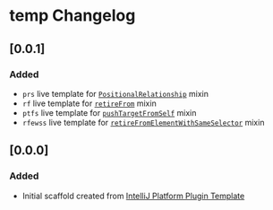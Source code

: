 <!-- Keep a Changelog guide -> https://keepachangelog.com -->

# temp Changelog

## [0.0.1]
### Added

- `prs` live template for [`PositionalRelationship`]() mixin
- `rf` live template for [`retireFrom`]() mixin
- `ptfs` live template for [`pushTargetFromSelf`]() mixin
- `rfewss` live template for [`retireFromElementWithSameSelector`]() mixin

## [0.0.0]
### Added
- Initial scaffold created from [IntelliJ Platform Plugin Template](https://github.com/JetBrains/intellij-platform-plugin-template)
